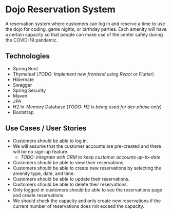 # Dojo Reservation System

A reservation system where customers can log in and reserve a time to use the dojo for coding, game nights, or birthday parties.
Each amenity will have a certain capacity so that people can make use of the center safely during the COVID-19 pandemic. 


## Technologies
* Spring Boot
* Thymeleaf (*TODO: Implement new frontend using React or Flutter*)
* Hibernate
* Swagger
* Spring Security
* Maven
* JPA
* H2 In-Memory Database (*TODO: H2 is being used for dev phase only*)
* Bootstrap

## Use Cases / User Stories

* Customers should be able to log in.
* We will assume that the customer accounts are pre-created and there will be no sign-up feature.
  * *TODO: Integrate with CRM to keep customer accounts up-to-date*
* Customers should be able to view their reservations.
* Customers should be able to create new reservations by selecting the amenity type, date, and time.
* Customers should be able to update their reservations.
* Customers should be able to delete their reservations.
* Only logged-in customers should be able to see the reservations page and create reservations.
* We should check the capacity and only create new reservations if the current number of reservations does not exceed the capacity.
